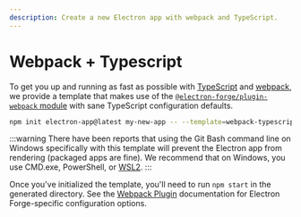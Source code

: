 ```yaml
---
description: Create a new Electron app with webpack and TypeScript.
---
```


# Webpack + Typescript

To get you up and running as fast as possible with [TypeScript](https://www.typescriptlang.org/) and [webpack](https://webpack.js.org/), we provide a template that makes use of the [`@electron-forge/plugin-webpack` module](../config/plugins/webpack.mdx) with sane TypeScript configuration defaults.

```bash
npm init electron-app@latest my-new-app -- --template=webpack-typescript
```

:::warning
There have been reports that using the Git Bash command line on Windows specifically with this template will prevent the Electron app from rendering (packaged apps are fine). We recommend that on Windows, you use CMD.exe, PowerShell, or [WSL2](../guides/developing-with-wsl.md).
:::

Once you've initialized the template, you'll need to run `npm start` in the generated directory. See the [Webpack Plugin](../config/plugins/webpack.mdx) documentation for Electron Forge-specific configuration options.
